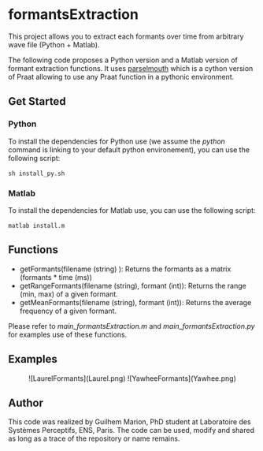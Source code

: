 # formantsExtraction
This project allows you to extract each formants over time from arbitrary wave file (Python + Matlab).

The following code proposes a Python version and a Matlab version of formant extraction functions. It uses [parselmouth](https://github.com/YannickJadoul/Parselmouth) which is a cython version of Praat allowing to use any Praat function in a pythonic environment.

## Get Started
### Python
To install the dependencies for Python use (we assume the $python$ command is linking to your default python environement), you can use the following script:

    sh install_py.sh

### Matlab
To install the dependencies for Matlab use, you can use the following script:
    
    matlab install.m

## Functions
    
   * getFormants(filename (string) ): Returns the formants as a matrix (formants * time (ms))
   * getRangeFormants(filename (string), formant (int)): Returns the range (min, max) of a given formant.
   * getMeanFormants(filename (string), formant (int)): Returns the average frequency of a given formant.
    
Please refer to *main_formantsExtraction.m* and *main_formantsExtraction.py* for examples use of these functions.

## Examples
<p align="center">
![LaurelFormants](Laurel.png)
![YawheeFormants](Yawhee.png)
</p>

## Author

This code was realized by Guilhem Marion, PhD student at Laboratoire des Systèmes Perceptifs, ENS, Paris. The code can be used, modify and shared as long as a trace of the repository or name remains.
